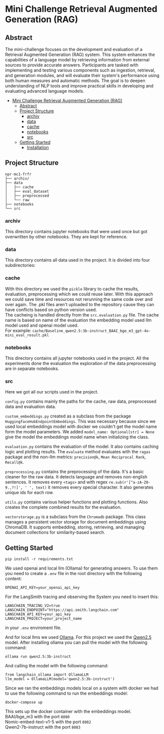 # Mini Challenge Retrieval Augmented Generation (RAG)

## Abstract
The mini-challenge focuses on the development and evaluation of a Retrieval Augmented Generation (RAG) system. This system enhances the capabilities of a language model by retrieving information from external sources to provide accurate answers. Participants are tasked with implementing and testing various components such as ingestion, retrieval, and generation modules, and will evaluate their system's performance using both human measures and automatic methods. The goal is to deepen understanding of NLP tools and improve practical skills in developing and evaluating advanced language models.

<!-- TOC -->
* [Mini Challenge Retrieval Augmented Generation (RAG)](#mini-challenge-retrieval-augmented-generation-rag)
  * [Abstract](#abstract)
  * [Project Structure](#project-structure)
    * [archiv](#archiv)
    * [data](#data)
    * [cache](#cache)
    * [notebooks](#notebooks)
    * [src](#src)
  * [Getting Started](#getting-started)
    * [Installation](#installation)
<!-- TOC -->

## Project Structure

```
npr-mc1-frfr
├── archiv/
├── data
│   ├── cache
│   ├── eval_dataset
│   ├── preprocessed
│   └── raw
├── notebooks
└── src
```

### archiv
This directory contains jupyter notebooks that were used once but got overwritten by other notebooks. They are kept for reference.

### data
This directory contains all data used in the project. It is divided into four subdirectories:

### cache
With this directory we used the `pickle` library to cache the results, evaluation, preprocessing which we could reuse later. With this approach we could save time and resources not rerunning the same code over and over again. The .pkl files aren't uploaded to the repository cause they can have conflicts based on python version used.  
The cacheing is handled directly from the `src.evaluation.py` file. The cache name is based on name of the evaluation the embedding model used llm model used and openai model used.  
For example: `cache/Baseline_qwen2.5:3b-instruct_BAAI_bge_m3_gpt-4o-mini_eval_result.pkl`

### notebooks
This directory contains all jupyter notebooks used in the project. All the experiments done the evaluation the exploration of the data preprocessing are in separate notebooks.

### src
Here we got all our scripts used in the project.  

`config.py` contains mainly the paths for the cache, raw data, preprocessed data and evaluation data.  

`custom_embeddings.py` created as a subclass from the package `HuggingfaceHubEndpointEmbeddings`. This was necessary because since we used local embeddings model with docker we couldn't get the model name form the model parameters. We added `model_name: Optional[str] = None` give the model the embeddings model name when initializing the class.  

`evaluation.py` contains the evaluation of the model. It also contains caching logic and plotting results. The `evaluate` method evaluates with the `ragas` package and the non-llm metrics: `precision@k`, `Mean Reciprocal Rank`, `Recall@k`.  

`preprocessing.py` contains the preprocessing of the data. It's a basic cleaner for the raw data. It detects language and removes non-english sentences. It removes every `<tags>` and with regex `re.sub(r'[^a-zA-Z0-9.,?!]', ' ', text)` it removes every special character. It also generates unique ids for each row.  

`utils.py` contains various helper functions and plotting functions. Also creates the complete combined results for the evaluation.  

`vectorstorage.py` is a subclass from the `Chromadb` package. This class manages a persistent vector storage for document embeddings using ChromaDB. It supports embedding, storing, retrieving, and managing document collections for similarity-based search.  

## Getting Started
```
pip install -r requirements.txt
```
We used openai and local llm (Ollama) for generating answers. To use them you need to create a `.env` file in the root directory with the following content:
```
OPENAI_API_KEY=your_openai_api_key
```
For the LangSmith tracing and observing the System you need to insert this:

```
LANGCHAIN_TRACING_V2=true
LANGCHAIN_ENDPOINT="https://api.smith.langchain.com"
LANGCHAIN_API_KEY=your_api_key
LANGCHAIN_PROJECT=your_project_name
```
in your `.env` enviroment file.

And for local llms we used [Ollama](https://ollama.com). For this project we used the [Qwen2.5](https://ollama.com/library/qwen2.5) model. After installing ollama you can pull the model with the following command:
```
ollama run qwen2.5:3b-instruct
```
And calling the model with the following command:
```
from langchain_ollama import OllamaLLM
llm_model = OllamaLLM(model='qwen2.5:3b-instruct')
```
Since we ran the embeddings models local on a system with docker we had to use the following command to run the embeddings model:
```
docker-compose up
```
This sets up the docker container with the embeddings model.  
BAAI/bge_m3 with the port `8080`  
Nomic-embed-text-v1-5 with the port `8082`  
Qwen2-7b-instruct with the port `8083`

<!-- end of README.md -->


